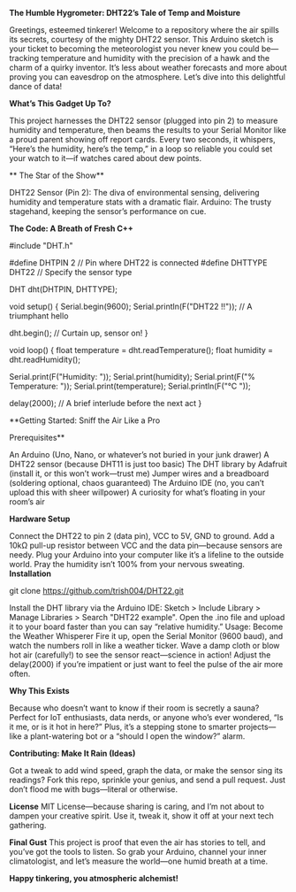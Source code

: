 **The Humble Hygrometer: DHT22’s Tale of Temp and Moisture**

Greetings, esteemed tinkerer! Welcome to a repository where the air spills its secrets, courtesy of the mighty DHT22 sensor. 
This Arduino sketch is your ticket to becoming the meteorologist you never knew you could be—tracking temperature and humidity with the precision of a hawk and the charm of a quirky inventor. 
It’s less about weather forecasts and more about proving you can eavesdrop on the atmosphere. Let’s dive into this delightful dance of data!

**What’s This Gadget Up To?**

This project harnesses the DHT22 sensor (plugged into pin 2) to measure humidity and temperature, then beams the results to your Serial Monitor like a proud parent showing off report cards.
Every two seconds, it whispers, “Here’s the humidity, here’s the temp,” in a loop so reliable you could set your watch to it—if watches cared about dew points.

**
The Star of the Show**

DHT22 Sensor (Pin 2): The diva of environmental sensing, delivering humidity and temperature stats with a dramatic flair.
Arduino: The trusty stagehand, keeping the sensor’s performance on cue.

**The Code: A Breath of Fresh C++**

#include "DHT.h"

#define DHTPIN 2     // Pin where DHT22 is connected
#define DHTTYPE DHT22  // Specify the sensor type

DHT dht(DHTPIN, DHTTYPE);

void setup() {
  Serial.begin(9600);
  Serial.println(F("DHT22 !!")); // A triumphant hello

  dht.begin(); // Curtain up, sensor on!
}

void loop() {
  float temperature = dht.readTemperature();
  float humidity = dht.readHumidity();

  Serial.print(F("Humidity: "));
  Serial.print(humidity);
  Serial.print(F("%  Temperature: "));
  Serial.print(temperature);
  Serial.println(F("°C "));

  delay(2000); // A brief interlude before the next act
}

**Getting Started: Sniff the Air Like a Pro

Prerequisites**

An Arduino (Uno, Nano, or whatever’s not buried in your junk drawer)
A DHT22 sensor (because DHT11 is just too basic)
The DHT library by Adafruit (install it, or this won’t work—trust me)
Jumper wires and a breadboard (soldering optional, chaos guaranteed)
The Arduino IDE (no, you can’t upload this with sheer willpower)
A curiosity for what’s floating in your room’s air

**Hardware Setup**

Connect the DHT22 to pin 2 (data pin), VCC to 5V, GND to ground. Add a 10kΩ pull-up resistor between VCC and the data pin—because sensors are needy.
Plug your Arduino into your computer like it’s a lifeline to the outside world.
Pray the humidity isn’t 100% from your nervous sweating.
**Installation**

git clone https://github.com/trish004/DHT22.git

Install the DHT library via the Arduino IDE: Sketch > Include Library > Manage Libraries > Search "DHT22 example".
Open the .ino file and upload it to your board faster than you can say “relative humidity.”
Usage: Become the Weather Whisperer
Fire it up, open the Serial Monitor (9600 baud), and watch the numbers roll in like a weather ticker.
Wave a damp cloth or blow hot air (carefully!) to see the sensor react—science in action!
Adjust the delay(2000) if you’re impatient or just want to feel the pulse of the air more often.

**Why This Exists**

Because who doesn’t want to know if their room is secretly a sauna? Perfect for IoT enthusiasts, data nerds, or anyone who’s ever wondered, 
“Is it me, or is it hot in here?” Plus, it’s a stepping stone to smarter projects—like a plant-watering bot or a “should I open the window?” alarm.

**Contributing: Make It Rain (Ideas)**

Got a tweak to add wind speed, graph the data, or make the sensor sing its readings? Fork this repo, sprinkle your genius, and send a pull request. Just don’t flood me with bugs—literal or otherwise.

**License**
MIT License—because sharing is caring, and I’m not about to dampen your creative spirit. Use it, tweak it, show it off at your next tech gathering.

**Final Gust**
This project is proof that even the air has stories to tell, and you’ve got the tools to listen. 
So grab your Arduino, channel your inner climatologist, and let’s measure the world—one humid breath at a time. 

**Happy tinkering, you atmospheric alchemist!**

